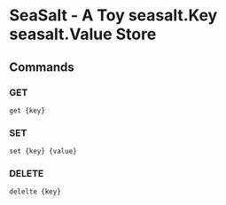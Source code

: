 # SeaSalt - A Toy seasalt.Key seasalt.Value Store

## Commands

### GET

```
get {key}
```

### SET

```
set {key} {value}
```


### DELETE

```
delelte {key}
```

